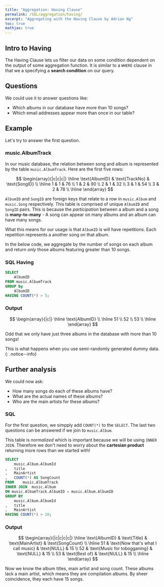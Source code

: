 ```yaml
---
title: "Aggregation: Having Clause"
permalink: /SQL/aggregation/having/
excerpt: "Aggregating with the Having Clause by Adrian Ng"
toc: true
mathjax: true
---
```


## Intro to Having

The Having Clause lets us filter our data on some condition dependent on the output of some aggregation function.
It is similar to a `WHERE` clause in that we a specifying a __search condition__ on our query.

## Questions

We could use it to answer questions like:

* Which albums in our database have more than 10 songs?
* Which email addresses appear more than once in our table?

## Example

Let's try to answer the first question.

### music.AlbumTrack

In our music database, the relation between song and album is represented by the table `music.AlbumTrack`.
Here are the first five rows:

$$
\begin{array}{|c|c|c|}
\hline
\text{AlbumID} & \text{TrackNo} & \text{SongID} \\ 
\hline
1 & 1 & 76 \\
1 & 2 & 90 \\
2 & 1 & 32 \\
3 & 1 & 54 \\
3 & 2 & 78 \\
\hline
\end{array}
$$

`AlbumID` and `SongID` are foreign keys that relate to a row in `music.Album` and `music.Song` respectively.
This table is comprised of unique `AlbumID` and `SongID` pairs.
This is because the _participation_ between a album and a song is __many-to-many__ - 
A song can appear on many albums and an album can have many songs.

What this means for our usage is that `AlbumID` is will have repetitions. 
Each repetition represents a another song on that album.

In the below code, we aggregate by the number of songs on each album and return _only_ those albums featuring greater than 10 songs.

### SQL Having


```sql
SELECT
	AlbumID
FROM music.AlbumTrack
GROUP by
	AlbumID	
HAVING COUNT(*) > 5;
```

### Output

$$
\begin{array}{|c|}
\hline
\text{AlbumID} \\ 
\hline
51 \\
52 \\
53 \\
\hline
\end{array}
$$

Odd that we only have just three albums in the database with more than 10 songs!

This is what happens when you use semi-randomly generated dummy data.
{: .notice--info}

## Further analysis

We could now ask:

* How many songs do each of these albums have?
* What are the actual names of these albums?
* Who are the main artists for these albums?

### SQL

For the first question, we simpply add `COUNT(*)` to the `SELECT`.
The last two questions can be answered if we join to `music.Album`.

This table is _normalized_ which is important because we will be using `INNER JOIN`.
Therefore we don't need to worry about the __cartesian product__ returning more rows than we started with!

```sql
SELECT
	music.Album.AlbumId
,	title
,	MainArtist
,	COUNT(*) AS SongCount
FROM	music.AlbumTrack
INNER JOIN	music.Album
ON music.AlbumTrack.AlbumID = music.Album.AlbumID
GROUP BY 
	music.Album.AlbumId
,	title
,	MainArtist
HAVING COUNT(*) > 10;
```



### Output


$$
\begin{array}{|c|c|c|c|}
\hline
\text{AlbumID} & \text{Title} & \text{MainArtist} & \text{SongCount} \\ 
\hline	
		51 
	& 	\text{Now that's what I call music}
	& 	\text{NULL} 
	& 	15 
	\\	
		52
	&	\text{Music for tobogganing} 
	& 	\text{NULL} 
	& 	15 
	\\	
		53
	&	\text{Best of}
 	& 	\text{NULL} 
 	&	15 
 	\\
\hline
\end{array}
$$

Now we know the album titles, main artist and song count.
These albums lack a main artist, which means they are compilation albums.
By sheer coincidence, they each have 15 songs.

